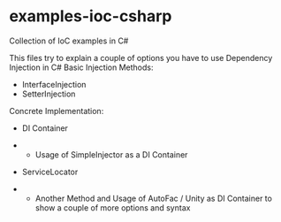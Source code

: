 # examples-ioc-csharp
Collection of IoC examples in C#

This files try to explain a couple of options you have to use Dependency Injection in C#
Basic Injection Methods:

- InterfaceInjection
- SetterInjection

Concrete Implementation:
- DI Container
- - Usage of SimpleInjector as a DI Container 

- ServiceLocator
- - Another Method and Usage of AutoFac / Unity as DI Container to show a couple of more options and syntax
